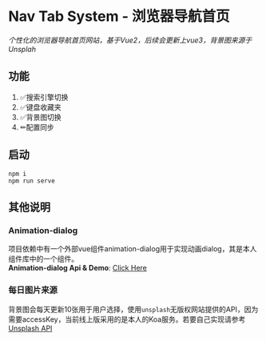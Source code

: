 # Nav Tab System - 浏览器导航首页

*个性化的浏览器导航首页网站，基于Vue2，后续会更新上vue3，背景图来源于Unsplah*

## 功能

1. ✅搜索引擎切换
2. ✅键盘收藏夹
3. ✅背景图切换
4. ✏配置同步

## 启动

```
npm i  
npm run serve
```

## 其他说明

### Animation-dialog
项目依赖中有一个外部vue组件animation-dialog用于实现动画dialog，其是本人组件库中的一个组件。  
**Animation-dialog Api & Demo**: <a href="https://kongfandong.cn/howdy/animation-dialog" target="_blank">Click Here</a>

### 每日图片来源
背景图会每天更新10张用于用户选择，使用`unsplash`无版权网站提供的API，因为需要accessKey，当前线上版采用的是本人的Koa服务。若要自己实现请参考<a href="https://unsplash.com/documentation" target="_blank">Unsplash API</a>




